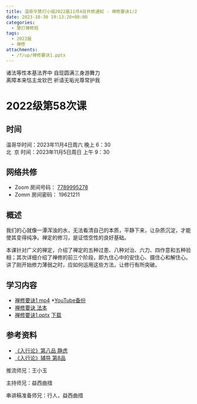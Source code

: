```yaml
---
title: 温哥华慧灯小组2022届11月4日共修通知 - 禅修要诀1/2
date: 2023-10-30 19:13:28+08:00
categories:
  - 慧灯禅修班
tags:
  - 2022届
  - 禅修
attachments:
  - /f/up/禅修要诀1.pptx
---
```

诸法等性本基法界中 自现圆满三身游舞力\
离障本来怙主龙钦巴 祈请无垢光尊常护我
# 2022级第58次课

## 时间

温哥华时间：2023年11月4日周六 晚上 6：30  
北  京 时间：2023年11月5日周日 上午 9：30

## 网络共修

- Zoom 房间号码： [7789995278](https://us02web.zoom.us/j/7789995278?pwd=VjZmbWJFY2k2K0E5RVB2cTNIQmhqUT09)
- Zomm 房间密码： 19621211


## 概述

我们的心就像一潭浑浊的水，无法看清自己的本质，平静下来，让杂质沉淀，才能使其变得纯净。禅定的修习，是证悟空性的良好基础。

本课针对广义的禅定，介绍了禅定的五种过患、八种对治、六力、四作意和五种验相；其次详细介绍了禅修的前三个阶段，即九住心中的安住心、摄住心和解住心。讲了刚开始修力薄弱之时，应如何运用这些方法，让修行有所突破。


## 学习内容

* [禅修要诀1 mp4](https://fohuifayu.com/index.php/huideng-jiangtang/fofa-jianxiu/chan-ding/593-l11024)
  *[YouTube备份](https://www.youtube.com/watch?v=G4OFeksKFP8)
* [禅修要诀 法本](https://huidengchanxiu.net/books/cx/cx-01)
* [禅修要诀1.pptx](https://view.officeapps.live.com/op/view.aspx?src=https://www.huidengvan.com/f/up/禅修要诀1.pptx)
[下载](https://www.huidengvan.com/f/up/%E7%A6%85%E4%BF%AE%E8%A6%81%E8%AF%801.pptx)

## 参考资料
- [《入行论》第八品 静虑](https://www.huidengchanxiu.net/refs/rxl/08/)
- [《入行论》辅导 第8品](https://www.huidengchanxiu.net/refs/rxl/fudao/rxl-fd08)


推流师兄：王小玉

主持师兄：益西曲措

串讲稿准备师兄：行人，益西曲措

<br><br><br>
<br><br><br><br>